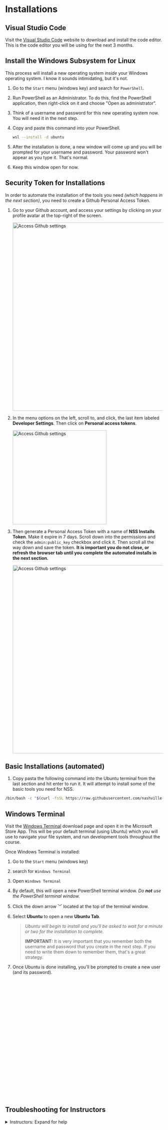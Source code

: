 # Installations

## Visual Studio Code

Visit the [Visual Studio Code](https://code.visualstudio.com/) website to download and install the code editor. This is the code editor you will be using for the next 3 months.

## Install the Windows Subsystem for Linux

This process will install a new operating system _inside_ your Windows operating system. I know it sounds intimidating, but it's not.

1. Go to the `Start` menu (windows key) and search for `PowerShell`.
1. Run PowerShell as an Administrator. To do this, find the PowerShell application, then right-click on it and choose "Open as administrator".
1. Think of a username and password for this new operating system now. You will need it in the next step.
1. Copy and paste this command into your PowerShell.

    ```sh
    wsl --install -d ubuntu
    ```

1. After the installation is done, a new window will come up and you will be prompted for your username and password. Your password won't appear as you type it. That's normal.
1. Keep this window open for now.




## Security Token for Installations

In order to automate the installation of the tools you need _(which happens in the next section)_, you need to create a Github Personal Access Token.

1. Go to your Github account, and access your settings by clicking on your profile avatar at the top-right of the screen.

    <img src="./images/github-token-access-settings.gif" alt="Access Github settings" width="600px" />

1. In the menu options on the left, scroll to, and click, the last item labeled **Developer Settings**. Then click on **Personal access tokens**.

    <img src="./images/github-token-developer-settings.gif" alt="Access Github settings" width="300px" />

1. Then generate a Personal Access Token with a name of **NSS Installs Token**. Make it expire in 7 days. Scroll down into the permissions and check the `admin:public_key` checkbox and click it. Then scroll all the way down and save the token. **It is important you do not close, or refresh the browser tab until you complete the automated installs in the next section.**

    <img src="./images/github-token-creating-token.gif" alt="Access Github settings" width="600px" />

## Basic Installations (automated)

1. Copy pasta the following command into the Ubuntu terminal from the last section and hit enter to run it. It will attempt to install some of the basic tools you need for NSS.

```sh
/bin/bash -c "$(curl -fsSL https://raw.githubusercontent.com/nashville-software-school/client-side-mastery/cohort-64/book-0-installations/chapters/scripts/installs-wsl.sh)"
```

## Windows Terminal

Visit the [Windows Terminal](https://www.microsoft.com/en-us/p/windows-terminal/9n0dx20hk701?activetab=pivot:overviewtab) download page and open it in the Microsoft Store App. This will be your default terminal (using Ubuntu) which you will use to navigate your file system, and run development tools throughout the course.

Once Windows Terminal is installed:

1. Go to the `Start` menu (windows key)
1. search for `Windows Terminal`
1. Open `Windows Terminal`
1. By default, this will open a new PowerShell terminal window. _Do **not** use the PowerShell terminal window._
1. Click the down arrow <kbd>﹀</kbd> located at the top of the terminal window.
1. Select **Ubuntu** to open a new **Ubuntu Tab**.

    > _Ubuntu will begin to install and you'll be asked to wait for a minute or two for the installation to complete._
    >
    > **IMPORTANT:** It is very important that you remember both the username and password that you create in the next step. If you need to write them down to remember them, that's a great strategy.

1. Once Ubuntu is done installing, you'll be prompted to create a new user (and its password).

<br/>
<br/>
<br/>
<br/>
<br/>
<br/>
<br/>
<br/>
<br/>
<br/>
<br/>
<br/>
<br/>
<br/>
<br/>
<br/>
<br/>
<br/>
<br/>
<br/>
<br/>
<br/>

## Troubleshooting for Instructors

<details>
<summary>
Instructors: Expand for help
</summary>
If you run into problems during installation, someone on the instruction team will use the following info to help you. You can ignore this section.

For reference, here's the [Microsoft Install WSL instructions](https://docs.microsoft.com/en-us/windows/wsl/install).

### Enable Virtualization

If someone gets the `Please enable the Virtual Machine Platform Windows feature and ensure virtualization is enabled in the BIOS.` message when installing Ubuntu, try the following steps.

1. Open Powershell as admin
1. Run the following commands.
    ```sh
    Enable-WindowsOptionalFeature -Online -FeatureName Microsoft-Windows-Subsystem-Linux
    dism.exe /online /enable-feature /featurename:Microsoft-Windows-Subsystem-Linux /all /norestart
    dism.exe /online /enable-feature /featurename:VirtualMachinePlatform /all /norestart
    ```
1. Have student visit https://aka.ms/wsl2kernel to download and install the Linux kernel update package.
1. Reboot the machine.
1. Uninstall Ubuntu.
1. Install again and see if it fixes it.
</details>